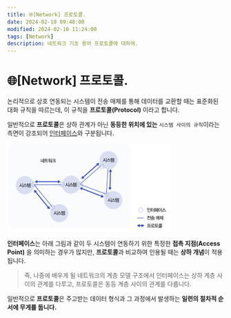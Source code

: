 ```yaml
---
title: 🌐[Network] 프로토콜.
date: 2024-02-10 09:48:00
modified: 2024-02-10 11:24:00
tags: [Network]
description: 네트워크 기초 용어 프로토콜에 대하여. 
---
```


# 🌐[Network] 프로토콜.

논리적으로 상호 연동되는 시스템이 전송 매체를 통해 데이터를 교환할 때는 표준화된 대화 규칙을 따르는데, 이 규칙을 **프로토콜(Protocol)** 이라고 합니다.<br>

일반적으로 **프로토콜**은 상하 관계가 아닌 **동등한 위치에 있는** `시스템 사이의 규칙`이라는 측면이 강조되어 [인터페이스](https://www.devkobe24.com/interface/)와 구분됩니다.<br>

<img src="https://github.com/devKobe24/images/blob/main/%E1%84%82%E1%85%A6%E1%84%90%E1%85%B3%E1%84%8B%E1%85%AF%E1%84%8F%E1%85%B3%E1%84%8B%E1%85%B4%E1%84%80%E1%85%AE%E1%84%89%E1%85%A5%E1%86%BC.png?raw=true"><br>

**인터페이스**는 아래 그림과 같이 두 시스템이 연동하기 위한 특정한 **접촉 지점(Access Point)** 을 의미하는 경우가 많지만, **프로토콜**과 비교하여 인용될 때는 **상하 개념**이 적용됩니다.<br>

> 즉, 나중에 배우게 될 네트워크의 계층 모델 구조에서 인터페이스는 상하 계층 사이의 관계를 다루고, 프로토콜은 동등 계층 사이의 관계를 다룹니다.

일반적으로 **프로토콜**은 주고받는 데이터 형식과 그 과정에서 발생하는 **일련의 절차적 순서에 무게를 둡니다.**
